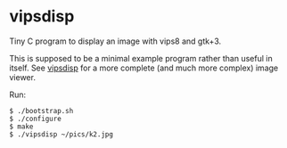 # vipsdisp

Tiny C program to display an image with vips8 and gtk+3.

This is supposed to be a minimal example program rather than useful in itself.
See [vipsdisp](https://github.com/jcupitt/vipsdisp) for a more complete
(and much more complex) image viewer.

Run:

```
$ ./bootstrap.sh
$ ./configure 
$ make
$ ./vipsdisp ~/pics/k2.jpg
```

